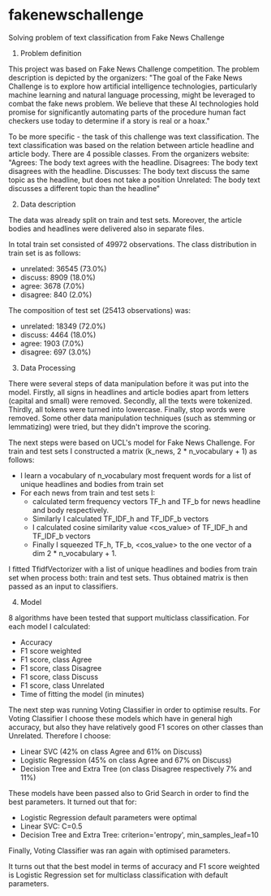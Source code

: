 # fakenewschallenge
Solving problem of text classification from Fake News Challenge

1. Problem definition

This project was based on Fake News Challenge competition. The problem description is depicted by the organizers:
"The goal of the Fake News Challenge is to explore how artificial intelligence technologies, particularly machine learning and natural language processing, might be leveraged to combat the fake news problem. We believe that these AI technologies hold promise for significantly automating parts of the procedure human fact checkers use today to determine if a story is real or a hoax."

To be more specific - the task of this challenge was text classification. The text classification was based on the relation between article headline and article body. There are 4 possible classes. From the organizers website:
"Agrees: The body text agrees with the headline.
Disagrees: The body text disagrees with the headline.
Discusses: The body text discuss the same topic as the headline, but does not take a position
Unrelated: The body text discusses a different topic than the headline"

2. Data description

The data was already split on train and test sets. Moreover, the article bodies and headlines were delivered also in separate files.

In total train set consisted of 49972 observations. The class distribution in train set is as follows:
- unrelated: 36545 (73.0%)
- discuss: 8909 (18.0%)
- agree: 3678 (7.0%)
- disagree: 840 (2.0%)

The composition of test set (25413 observations) was:
- unrelated: 18349 (72.0%)
- discuss: 4464 (18.0%)
- agree: 1903 (7.0%)
- disagree: 697 (3.0%)

3. Data Processing

There were several steps of data manipulation before it was put into the model.
Firstly, all signs in headlines and article bodies apart from letters (capital and small) were removed. Secondly, all the texts were tokenized. Thirdly, all tokens were turned into lowercase. Finally, stop words were removed. Some other data manipulation techniques (such as stemming or lemmatizing) were tried, but they didn't improve the scoring.

The next steps were based on UCL's model for Fake News Challenge. For train and test sets I constructed a matrix (k_news, 2 * n_vocabulary + 1) as follows:
- I learn a vocabulary of n_vocabulary most frequent words for a list of unique headlines and bodies from train set
- For each news from train and test sets I:
   * calculated term frequency vectors TF_h and TF_b for news headline and body respectively. 
   * Similarly I calculated TF_IDF_h and TF_IDF_b vectors
   * I calculated cosine similarity value <cos_value> of TF_IDF_h and TF_IDF_b vectors
   * Finally I squeezed TF_h, TF_b, <cos_value> to the one vector of a dim 2 * n_vocabulary + 1.

I fitted TfidfVectorizer with a list of unique headlines and bodies from train set when process both: train and test sets.
Thus obtained matrix is then passed as an input to classifiers.

4. Model

8 algorithms have been tested that support multiclass classification. For each model I calculated:

- Accuracy
- F1 score weighted
- F1 score, class Agree
- F1 score, class Disagree
- F1 score, class Discuss
- F1 score, class Unrelated
- Time of fitting the model (in minutes)

The next step was running Voting Classifier in order to optimise results. For Voting Classifier I choose these models which have in general high accuracy, but also they have relatively good F1 scores on other classes than Unrelated. Therefore I choose:
- Linear SVC (42% on class Agree and 61% on Discuss)
- Logistic Regression (45% on class Agree and 67% on Discuss)
- Decision Tree and Extra Tree (on class Disagree respectively 7% and 11%)

These models have been passed also to Grid Search in order to find the best parameters.
It turned out that for:
- Logistic Regression default parameters were optimal
- Linear SVC: C=0.5
- Decision Tree and Extra Tree: criterion='entropy', min_samples_leaf=10

Finally, Voting Classifier was ran again with optimised parameters.

It turns out that the best model in terms of accuracy and F1 score weighted is Logistic Regression set for multiclass classification with default parameters.
